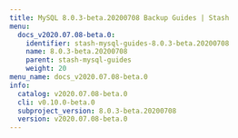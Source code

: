 ```yaml
---
title: MySQL 8.0.3-beta.20200708 Backup Guides | Stash
menu:
  docs_v2020.07.08-beta.0:
    identifier: stash-mysql-guides-8.0.3-beta.20200708
    name: 8.0.3-beta.20200708
    parent: stash-mysql-guides
    weight: 20
menu_name: docs_v2020.07.08-beta.0
info:
  catalog: v2020.07.08-beta.0
  cli: v0.10.0-beta.0
  subproject_version: 8.0.3-beta.20200708
  version: v2020.07.08-beta.0
---
```


